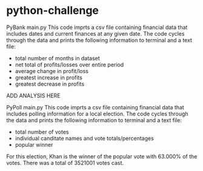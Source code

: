 # python-challenge

PyBank main.py
This code imprts a csv file containing financial data that includes dates and current finances at any given date. The code cycles through the data and prints the following information to terminal and a text file:

  - total number of months in dataset
  - net total of profits/losses over entire period
  - average change in profit/loss
  - greatest increase in profits
  - greatest decrease in profits

ADD ANALYSIS HERE


PyPoll main.py
This code imprts a csv file containing financial data that includes polling information for a local election. The code cycles through the data and prints the following information to terminal and a text file:

  - total number of votes
  - individual canditate names and vote totals/percentages
  - popular winner

For this election, Khan is the winner of the popular vote with 63.000% of the votes. There was a total of 3521001 votes cast. 
